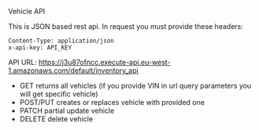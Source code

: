 Vehicle API

This is JSON based rest api. In request you must provide these headers:
```
Content-Type: application/json
x-api-key: API_KEY
```

API URL: https://j3u87ofncc.execute-api.eu-west-1.amazonaws.com/default/inventory_api

* GET returns all vehicles (if you provide VIN in url query parameters you will get specific vehicle)
* POST/PUT creates or replaces vehicle with provided one
* PATCH partial update vehicle
* DELETE delete vehicle
